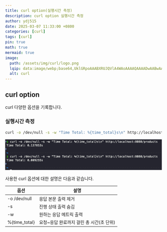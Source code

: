 ```yaml
---
title: curl option(실행시간 측정)
description: curl option 실행시간 측정
author: ydj515
date: 2025-03-07 11:33:00 +0800
categories: [curl]
tags: [curl]
pin: true
math: true
mermaid: true
image:
  path: /assets/img/curl/logo.png
  lqip: data:image/webp;base64,UklGRpoAAABXRUJQVlA4WAoAAAAQAAAADwAABwAAQUxQSDIAAAARL0AmbZurmr57yyIiqE8oiG0bejIYEQTgqiDA9vqnsUSI6H+oAERp2HZ65qP/VIAWAFZQOCBCAAAA8AEAnQEqEAAIAAVAfCWkAALp8sF8rgRgAP7o9FDvMCkMde9PK7euH5M1m6VWoDXf2FkP3BqV0ZYbO6NA/VFIAAAA
  alt: curl
---
```


## curl option

curl 다양한 옵션을 기록합니다.

### 실행시간 측정

```sh
curl -o /dev/null -s -w "Time Total: %{time_total}s\n" http://localhost:8080/products
```
![image.png](/assets/img/warmup/curl.png)

사용한 curl 옵션에 대한 설명은 다음과 같습니다.


| 옵션          | 설명                                     |
| ------------- | ---------------------------------------- |
| -o /dev/null  | 응답 본문 출력 제거                      |
| -s            | 진행 상태 출력 숨김                      |
| -w            | 원하는 응답 메트릭 출력                  |
| %{time_total} | 요청~응답 완료까지 걸린 총 시간(초 단위) |